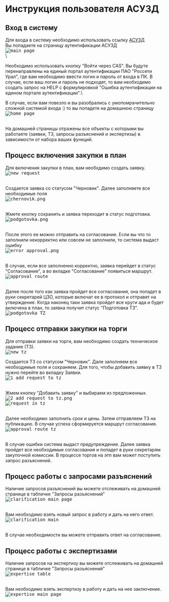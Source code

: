 # Инструкция пользователя АСУЗД

## Вход в систему

Для входа в систему необходимо использовать ссылку [АСУЗД](https://suzd.mrsk-ural.ru/suzd/)<br>
Вы попадаете на страницу аутентификации АСУЗД\
    <kbd> 
      <img src="main page.png" alt="main page"
      title="main page" style="display: block; margin-left: auto; margin-right: auto;"/> 
   </kbd>\

Необходимо использовать кнопку "Войти через CAS". Вы будуте перенаправлены на единый портал аутентификации ПАО "Россети Урал", где вам необходимо ввести логин и пароль от входа в ПК. В случае, если ваш логин и пароль не подходят, то вам необходимо создать запрос на HELP с формулировкой "Ошибка аутентификации на едином портале аутентификации".\

В случае, если вам повезло и вы разобрались с умопомрачительно сложной системой входа :) то вы попадете на домашнюю страницу\
    <kbd> 
      <img src="home page.png" alt="home page"
      title="home page" style="display: block; margin-left: auto; margin-right: auto;"/> 
   </kbd><br>

На домашней страницы отражены все объекты с которыми вы работаете (заявки, ТЗ, запросы разъяснений и экспертизы) в зависимости от набора ваших функций.

## Процесс включения закупки в план

Для включения закупки в план, вам необхдимо создать заявку.<br>
    <kbd> 
      <img src="new request.png" alt="new request"
      title="new request" style="display: block; margin-left: auto; margin-right: auto;"/> 
   </kbd><br>

Создается заявка со статусом "Черновик". Далее заполняете все необходимые поля<br>
    <kbd> 
      <img src="chernovik.png" alt="chernovik.png"
      title="chernovik.png" style="display: block; margin-left: auto; margin-right: auto;"/> 
   </kbd><br>

Жмете кнопку сохранить и заявка переходит в статус подготовка.<br>
    <kbd> 
      <img src="podgotovka.png" alt="podgotovka.png"
      title="podgotovka.png" style="display: block; margin-left: auto; margin-right: auto;"/> 
   </kbd><br> 

После этого ее можно отправить на согласование. Если вы что то заполнили некорректно или совсем не заполнили, то система выдаст ошибку<br>
    <kbd> 
      <img src="error approval.png" alt="error approval.png"
      title="error approval.png" style="display: block; margin-left: auto; margin-right: auto;"/> 
   </kbd><br>

В случае, если все заполненно корректно, заявка перейдет в статус "Согласование", а во вкладке "Согласование" появиться маршрут.<br>
    <kbd> 
      <img src="approval route.png" alt="approval route"
      title="approval route" style="display: block; margin-left: auto; margin-right: auto;"/> 
   </kbd><br>

Далее после того как заявка пройдет все согласования, она попадет в руки секретарей ЦЗО, которые включат ее в протокол и отправят на утверждение. Когда наконец таки заявка пройдет все круги ада и будет включена в план, то заявка получит статус "Подготовка ТЗ".<br>
    <kbd> 
      <img src="podgotovka TZ.png" alt="podgotovka TZ"
      title="podgotovka TZ"/> 
   </kbd><br>

## Процесс отправки закупки на торги

Для отправки заявки на торги, вам необходимо создать техническое задание (ТЗ).<br>
    <kbd> 
      <img src="new tz.png" alt="new tz"
      title="new tz"/> 
   </kbd><br>

Создается ТЗ со статусом "Черновик". Дале заполняем все необходимые поля и сохраняем. Для того, чтобы добавить заявку в ТЗ нужно перейте во вкладку Заявки.<br>
    <kbd> 
      <img src="1 add request to tz.png" alt="1 add request to tz"
      title="1 add request to tz" style="display: block; margin-left: auto; margin-right: auto;"/> 
   </kbd><br>

Жмем кнопку "Добавить заявку" и выбираем из предложенных.<br>
    <kbd> 
      <img src="2 add request to tz.png" alt="2 add request to tz.png"
      title="2 add request to tz.png" style="display: block; margin-left: auto; margin-right: auto;"/> 
   </kbd>
   <kbd> 
      <img src="request in tz.png" alt="request in tz"
      title="request in tz" style="display: block; margin-left: auto; margin-right: auto;"/> 
   </kbd><br>

Далее необходимо заполнить срок и цены. Затем отправляем ТЗ на публикацию. В случае успеха сформируется маршрут согласования.<br>
    <kbd> 
      <img src="approval route tz.png" alt="approval route tz"
      title="approval route tz" style="display: block; margin-left: auto; margin-right: auto;"/> 
   </kbd><br>

В случае ошибки система выдаст предупреждение. Далее заявка пройдет все необходимые согласования и попадет в руки секретарям закупочной комиссии.
В процессе торгов на этп вам может поступить запрос разъяснений.

## Процесс работы с запросами разъяснений

Наличие запросов разъяснений вы можете отслеживать на домашней странице в табличке "Запросы разъяснений"<br>
    <kbd> 
      <img src="clarification main page.png" alt="clarification main page"
      title="clarification main page" style="display: block;"/> 
   </kbd><br>

Вам необходимо взять новый запрос в работу и дать на него ответ.<br>
    <kbd> 
      <img src="clarification main.png" alt="clarification main"
      title="clarification main" style="display: block; "/> 
   </kbd><br>

В случае необходимости вы можете отправить ответ на согласование.

## Процесс работы с экспертизами

Наличие запросов на экспертизу вы можете отслеживать на домашней странице в табличке "Запросы разъяснений"<br>
    <kbd> 
      <img src="expertise table.png" alt="expertise table"
      title="expertise table" style="display: block; "/> 
   </kbd><br>

Вам необходимо взять экспертизу в работу и дать на нее заключение.<br>
    <kbd> 
      <img src="expertise main page.png" alt="expertise main page"
      title="expertise main page" style="display: block; "/> 
   </kbd><br>
